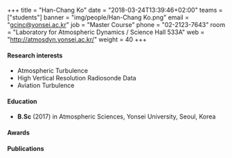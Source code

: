 ﻿+++
title = "Han-Chang Ko"
date = "2018-03-24T13:39:46+02:00"
teams = ["students"]
banner = "img/people/Han-Chang Ko.png"
email = "gcinc@yonsei.ac.kr"
job = "Master Course"
phone = "02-2123-7643"
room = "Laboratory for Atmospheric Dynamics / Science Hall 533A"
web = "http://atmosdyn.yonsei.ac.kr/"
weight = 40
+++

#### Research interests
+ Atmospheric Turbulence
+ High Vertical Resolution Radiosonde Data
+ Aviation Turbulence

#### Education
 + **B.Sc** (2017) in Atmospheric Sciences, Yonsei University, Seoul, Korea

#### Awards

#### Publications
